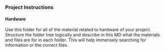 ### Project Instructions
#### Hardware

Use this folder for all of the material related to hardware of your project. Structure the folder tree logically and describe in this MD what the materials and files are for in each folder. 
This will help immensely searching for information or the correct files. 
